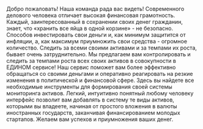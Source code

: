 Добро пожаловать! Наша команда рада вас видеть!
        Современного делового человека отличает высокая финансовая грамотность.
        Каждый, заинтересованный в сохранении своих денег гражданин, знает, что «хранить все яйца в одной корзине» - не
        безопасно.
        Способов инвестировать свои деньги и, как минимум защитится от инфляции, а, как максимум приумножить свои
        средства -
        огромное количество. Следить за всеми своими активами и за темпами их роста, бывает очень затруднительно.
        Мы предлагаем вам контролировать и следить за темпами роста всех своих активов в совокупности в ЕДИНОМ сервисе!
        Наш сервис поможет вам более эффективно обращаться со своими деньгами и оперативно реагировать на резкие
        изменения в политической и финансовой сфере.
        Здесь вы найдете все необходимые инструменты для формирования своей системы мониторинга активов.
        Легкий, интуитивно понятный любому человеку интерфейс позволит вам добавлять в систему те виды активов, которыми
        вы владеете, начиная от простого вложения в валюты иностранных государств, заканчивая финансированием молодых
        стартапов.
        Желаем вам успехов и приумножения ваших денег.

